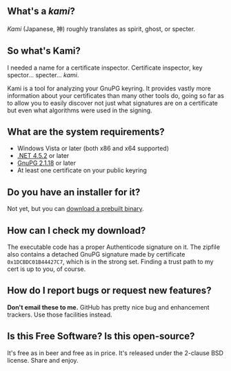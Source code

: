 ﻿## What's a _kami_?
_Kami_ (Japanese, 神) roughly translates as spirit, ghost, or specter.

## So what's Kami?
I needed a name for a certificate inspector.  Certificate inspector, key 
spector... specter... _kami_.

Kami is a tool for analyzing your GnuPG keyring.  It provides vastly
more information about your certificates than many other tools do, going
so far as to allow you to easily discover not just what signatures are
on a certificate but even what algorithms were used in the signing.

## What are the system requirements?
* Windows Vista or later (both x86 and x64 supported)
* [.NET 4.5.2](https://www.microsoft.com/en-us/download/details.aspx?id=42642)
  or later
* [GnuPG 2.1.18](https://gnupg.org/ftp/gcrypt/binary/gnupg-w32-2.1.19_20170328.exe)
  or later
* At least one certificate on your public keyring

## Do you have an installer for it?
Not yet, but you can 
[download a prebuilt binary](https://github.com/rjhansen/kami/releases/download/0.3/Kami-0.3.zip).

## How can I check my download?
The executable code has a proper Authenticode signature on it.  The zipfile
also contains a detached GnuPG signature made by certificate 
```0x1DCBDC01B44427C7```, which is in the strong set.  Finding a trust path
to my cert is up to you, of course.

## How do I report bugs or request new features?
**Don't email these to me.**  GitHub has pretty nice bug and enhancement trackers.
Use those facilities instead.

## Is this Free Software?  Is this open-source?
It's free as in beer and free as in price.  It's released under the 2-clause BSD
license.  Share and enjoy.
